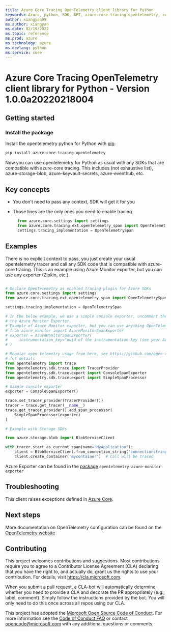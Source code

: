 ```yaml
---
title: Azure Core Tracing OpenTelemetry client library for Python
keywords: Azure, python, SDK, API, azure-core-tracing-opentelemetry, core
author: xiangyan99
ms.author: xiangyan
ms.date: 02/19/2022
ms.topic: reference
ms.prod: azure
ms.technology: azure
ms.devlang: python
ms.service: core
---
```



# Azure Core Tracing OpenTelemetry client library for Python - Version 1.0.0a20220218004 


## Getting started

### Install the package

Install the opentelemetry python for Python with [pip](https://pypi.org/project/pip/):

```bash
pip install azure-core-tracing-opentelemetry
```

Now you can use opentelemetry for Python as usual with any SDKs that are compatible
with azure-core tracing. This includes (not exhaustive list), azure-storage-blob, azure-keyvault-secrets, azure-eventhub, etc.

## Key concepts

* You don't need to pass any context, SDK will get it for you
* Those lines are the only ones you need to enable tracing

  ``` python
    from azure.core.settings import settings
    from azure.core.tracing.ext.opentelemetry_span import OpenTelemetrySpan
    settings.tracing_implementation = OpenTelemetrySpan
  ```

## Examples

There is no explicit context to pass, you just create your usual opentelemetry tracer and
call any SDK code that is compatible with azure-core tracing. This is an example
using Azure Monitor exporter, but you can use any exporter (Zipkin, etc.).

```python

# Declare OpenTelemetry as enabled tracing plugin for Azure SDKs
from azure.core.settings import settings
from azure.core.tracing.ext.opentelemetry_span import OpenTelemetrySpan

settings.tracing_implementation = OpenTelemetrySpan

# In the below example, we use a simple console exporter, uncomment these lines to use
# the Azure Monitor Exporter.
# Example of Azure Monitor exporter, but you can use anything OpenTelemetry supports
# from azure_monitor import AzureMonitorSpanExporter
# exporter = AzureMonitorSpanExporter(
#     instrumentation_key="uuid of the instrumentation key (see your Azure Monitor account)"
# )

# Regular open telemetry usage from here, see https://github.com/open-telemetry/opentelemetry-python
# for details
from opentelemetry import trace
from opentelemetry.sdk.trace import TracerProvider
from opentelemetry.sdk.trace.export import ConsoleSpanExporter
from opentelemetry.sdk.trace.export import SimpleSpanProcessor

# Simple console exporter
exporter = ConsoleSpanExporter()

trace.set_tracer_provider(TracerProvider())
tracer = trace.get_tracer(__name__)
trace.get_tracer_provider().add_span_processor(
    SimpleSpanProcessor(exporter)
)

# Example with Storage SDKs

from azure.storage.blob import BlobServiceClient

with tracer.start_as_current_span(name="MyApplication"):
    client = BlobServiceClient.from_connection_string('connectionstring')
    client.create_container('mycontainer')  # Call will be traced
```

Azure Exporter can be found in the [package](https://pypi.org/project/opentelemetry-azure-monitor-exporter/) `opentelemetry-azure-monitor-exporter`


## Troubleshooting

This client raises exceptions defined in [Azure Core](https://docs.microsoft.com/python/api/azure-core/azure.core.exceptions?view=azure-python).


## Next steps

More documentation on OpenTelemetry configuration can be found on the [OpenTelemetry website](https://opentelemetry.io)


## Contributing
This project welcomes contributions and suggestions.  Most contributions require you to agree to a Contributor License Agreement (CLA) declaring that you have the right to, and actually do, grant us the rights to use your contribution. For details, visit https://cla.microsoft.com.

When you submit a pull request, a CLA-bot will automatically determine whether you need to provide a CLA and decorate the PR appropriately (e.g., label, comment). Simply follow the instructions provided by the bot. You will only need to do this once across all repos using our CLA.

This project has adopted the [Microsoft Open Source Code of Conduct](https://opensource.microsoft.com/codeofconduct/). For more information see the [Code of Conduct FAQ](https://opensource.microsoft.com/codeofconduct/faq/) or contact [opencode@microsoft.com](mailto:opencode@microsoft.com) with any additional questions or comments.

